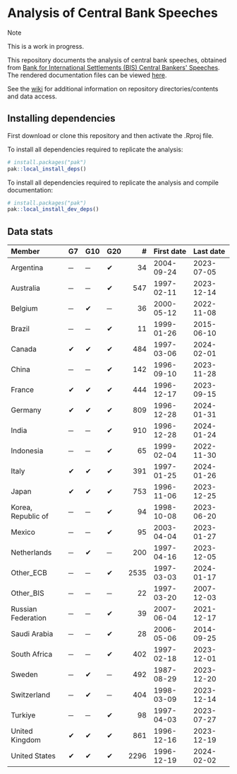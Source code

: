 
# Analysis of Central Bank Speeches

> [!NOTE]
> This is a work in progress.

This repository documents the analysis of central bank speeches,
obtained from [Bank for International Settlements (BIS) Central Bankers'
Speeches](https://www.bis.org/cbspeeches/index.htm?m=60). The rendered
documentation files can be viewed
[here](https://adamoshen.github.io/cbspeeches/).

See the [wiki](https://github.com/adamoshen/cbspeeches/wiki) for
additional information on repository directories/contents and
data access.

## Installing dependencies

First download or clone this repository and then activate the .Rproj
file.

To install all dependencies required to replicate the analysis:

``` r
# install.packages("pak")
pak::local_install_deps()
```

To install all dependencies required to replicate the analysis and
compile documentation:

``` r
# install.packages("pak")
pak::local_install_dev_deps()
```

## Data stats

|Member             |G7 |G10 |G20 |    #|First date |Last date  |
|:------------------|:--|:---|:---|----:|:----------|:----------|
|Argentina          |─  |─   |✔   |   34|2004-09-24 |2023-07-05 |
|Australia          |─  |─   |✔   |  547|1997-02-11 |2023-12-14 |
|Belgium            |─  |✔   |─   |   36|2000-05-12 |2022-11-08 |
|Brazil             |─  |─   |✔   |   11|1999-01-26 |2015-06-10 |
|Canada             |✔  |✔   |✔   |  484|1997-03-06 |2024-02-01 |
|China              |─  |─   |✔   |  142|1996-09-10 |2023-11-28 |
|France             |✔  |✔   |✔   |  444|1996-12-17 |2023-09-15 |
|Germany            |✔  |✔   |✔   |  809|1996-12-28 |2024-01-31 |
|India              |─  |─   |✔   |  910|1996-12-28 |2024-01-24 |
|Indonesia          |─  |─   |✔   |   65|1999-02-04 |2022-11-30 |
|Italy              |✔  |✔   |✔   |  391|1997-01-25 |2024-01-26 |
|Japan              |✔  |✔   |✔   |  753|1996-11-06 |2023-12-25 |
|Korea, Republic of |─  |─   |✔   |   94|1998-10-08 |2023-06-20 |
|Mexico             |─  |─   |✔   |   95|2003-04-04 |2023-01-27 |
|Netherlands        |─  |✔   |─   |  200|1997-04-16 |2023-12-05 |
|Other_ECB          |─  |─   |✔   | 2535|1997-03-03 |2024-01-17 |
|Other_BIS          |─  |─   |─   |   22|1997-03-20 |2007-12-03 |
|Russian Federation |─  |─   |✔   |   39|2007-06-04 |2021-12-17 |
|Saudi Arabia       |─  |─   |✔   |   28|2006-05-06 |2014-09-25 |
|South Africa       |─  |─   |✔   |  402|1997-02-18 |2023-12-01 |
|Sweden             |─  |✔   |─   |  492|1987-08-29 |2023-12-20 |
|Switzerland        |─  |✔   |─   |  404|1998-03-09 |2023-12-14 |
|Turkiye            |─  |─   |✔   |   98|1997-04-03 |2023-07-27 |
|United Kingdom     |✔  |✔   |✔   |  861|1996-12-16 |2023-12-19 |
|United States      |✔  |✔   |✔   | 2296|1996-12-19 |2024-02-02 |
